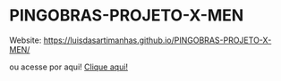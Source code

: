 # PINGOBRAS-PROJETO-X-MEN
Website: https://luisdasartimanhas.github.io/PINGOBRAS-PROJETO-X-MEN/

ou acesse por aqui!
[Clique aqui!](https://luisdasartimanhas.github.io/PINGOBRAS-PROJETO-X-MEN/)
